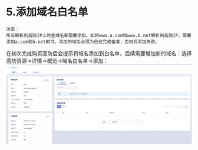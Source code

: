 

# 5.添加域名白名单
  
    注意：
    所有解析到高防IP上的主域名都需要添加。如将www.a.com和www.b.net解析到高防IP，需要添加a.com和b.net即可。添加的域名必须为已经完成备案，否则将添加失败。

在初次完成购买高防后会提示将域名添加到白名单，后续需要增加新的域名：选择高防资源-\>详情-\>概览-\>域名白名单-\>添加：
![](/images/uads/opintro/addDomain.png)
